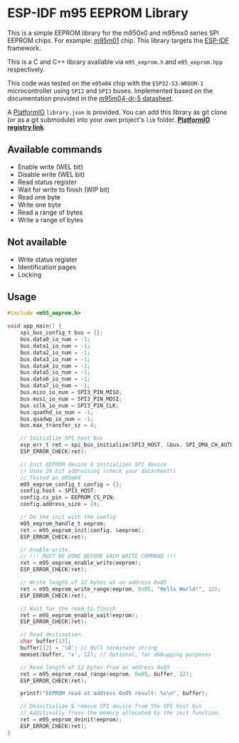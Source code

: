 # ESP-IDF m95 EEPROM Library

This is a simple EEPROM library for the m950x0 and m95mx0 series SPI EEPROM chips. For example: [m95m01](https://www.st.com/resource/en/datasheet/m95m01-r.pdf) chip.
This library targets the [ESP-IDF](https://docs.espressif.com/projects/esp-idf/en/latest/esp32s3/get-started/index.html)
framework.

This is a C and C++ library available via `m95_eeprom.h` and `m95_eeprom.hpp` respectively.

This code was tested on the `m95m04` chip with the `ESP32-S3-WROOM-1` microcontroller using `SPI2` and `SPI3` buses. Implemented based on the documentation provided in the [m95m04-dr-5 datasheet](https://www.st.com/resource/en/datasheet/m95m04-dr.pdf).

A [PlatformIO](https://platformio.org/) `library.json` is provided. You can add this library as git clone (or as a git submodule) into your own project's `lib` folder. **[PlatformIO registry link](https://registry.platformio.org/libraries/matusnovak/m95-eeprom)**.

## Available commands

* Enable write (WEL bit)
* Disable write (WEL bit)
* Read status register
* Wait for write to finish (WIP bit)
* Read one byte
* Write one byte
* Read a range of bytes
* Write a range of bytes

## Not available

* Write status register
* Identification pages
* Locking

## Usage

```c
#include <m95_eeprom.h>

void app_main() {
    spi_bus_config_t bus = {};
    bus.data0_io_num = -1;
    bus.data1_io_num = -1;
    bus.data2_io_num = -1;
    bus.data3_io_num = -1;
    bus.data4_io_num = -1;
    bus.data5_io_num = -1;
    bus.data6_io_num = -1;
    bus.data7_io_num = -1;
    bus.miso_io_num = SPI3_PIN_MISO;
    bus.mosi_io_num = SPI3_PIN_MOSI;
    bus.sclk_io_num = SPI3_PIN_CLK;
    bus.quadhd_io_num = -1;
    bus.quadwp_io_num = -1;
    bus.max_transfer_sz = 4;

    // Initialize SPI host bus
    esp_err_t ret = spi_bus_initialize(SPI3_HOST, &bus, SPI_DMA_CH_AUTO);
    ESP_ERROR_CHECK(ret);

    // Init EEPROM device & initializes SPI device
    // Uses 24 bit addressing (check your datasheet!)
    // Tested on m95m04
    m95_eeprom_config_t config = {};
    config.host = SPI3_HOST;
    config.cs_pin = EEPROM_CS_PIN;
    config.address_size = 24;

    // Do the init with the config
    m95_eeprom_handle_t eeprom;
    ret = m95_eeprom_init(config, &eeprom);
    ESP_ERROR_CHECK(ret);

    // Enable write.
    // !!! MUST BE DONE BEFORE EACH WRITE COMMAND !!!
    ret = m95_eeprom_enable_write(eeprom);
    ESP_ERROR_CHECK(ret);

    // Write length of 12 bytes at an address 0x05
    ret = m95_eeprom_write_range(eeprom, 0x05, "Hello World!", 12);
    ESP_ERROR_CHECK(ret);

    // Wait for the read to finish
    ret = m95_eeprom_enable_wait(eeprom);
    ESP_ERROR_CHECK(ret);

    // Read destination
    char buffer[13];
    buffer[12] = '\0'; // Null terminate string
    memset(buffer, 'x', 12); // Optional, for debugging purposes

    // Read length of 12 bytes from an address 0x05
    ret = m95_eeprom_read_range(eeprom, 0x05, buffer, 12);
    ESP_ERROR_CHECK(ret);

    printf("EEPROM read at address 0x05 result: %s\n", buffer);

    // Deinitialize & remove SPI device from the SPI host bus
    // Additinally frees the memory allocated by the init function.
    ret = m95_eeprom_deinit(eeprom);
    ESP_ERROR_CHECK(ret);
}

```
